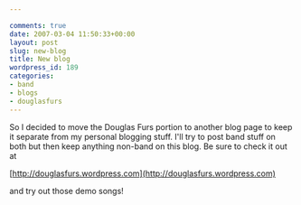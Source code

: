 ```yaml
---

comments: true
date: 2007-03-04 11:50:33+00:00
layout: post
slug: new-blog
title: New blog
wordpress_id: 189
categories:
- band
- blogs
- douglasfurs
---
```


So I decided to move the Douglas Furs portion to another blog page to keep it separate from my personal blogging stuff.
I'll try to post band stuff on both but then keep anything non-band on this blog. Be sure to check it out at




[http://douglasfurs.wordpress.com](http://douglasfurs.wordpress.com)




and try out those demo songs!
